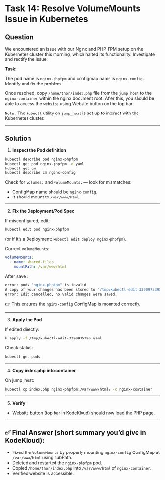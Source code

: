# Task 14: Resolve VolumeMounts Issue in Kubernetes

## Question

We encountered an issue with our Nginx and PHP-FPM setup on the Kubernetes cluster this morning, which halted its functionality. Investigate and rectify the issue:

**Task:**

The pod name is `nginx-phpfpm` and configmap name is `nginx-config`. Identify and fix the problem.

Once resolved, copy `/home/thor/index.php` file from the `jump host` to the `nginx-container` within the nginx document root. After this, you should be able to access the `website` using Website button on the top bar.

`Note:` The `kubectl` utility on `jump_host` is set up to interact with the Kubernetes cluster.

---

## Solution

1. **Inspect the Pod definition**

```bash
kubectl describe pod nginx-phpfpm
kubectl get pod nginx-phpfpm -o yaml
kubectl get cm
kubectl describe cm nginx-config
```
Check for `volumes:` and `volumeMounts:` — look for mismatches:
- ConfigMap name should be `nginx-config`.
- It should mount to `/var/www/html`.

---

2. **Fix the Deployment/Pod Spec**

If misconfigured, edit:

```bash
kubectl edit pod nginx-phpfpm
```
(or if it’s a Deployment: `kubectl edit deploy nginx-phpfpm`).

Correct `volumeMounts`:

```yaml
volumeMounts:
  - name: shared-files
    mountPath: /var/www/html
```
After save :

```bash
error: pods "nginx-phpfpm" is invalid
A copy of your changes has been stored to "/tmp/kubectl-edit-3390975395.yaml"
error: Edit cancelled, no valid changes were saved.
```

👉 This ensures the `nginx-config` ConfigMap is mounted correctly.

---

3. **Apply the Pod**

If edited directly:

```bash
k apply -f /tmp/kubectl-edit-3390975395.yaml
```

Check status:

```bash
kubectl get pods
```
---

4. **Copy index.php into container**

On jump_host:

```bash
kubectl cp index.php nginx-phpfpm:/var/www/html/ -c nginx-container
```
---

5. **Verify**

- Website button (top bar in KodeKloud) should now load the PHP page.

---

## ✅ Final Answer (short summary you’d give in KodeKloud):

- Fixed the `VolumeMounts` by properly mounting `nginx-config` ConfigMap at `/var/www/html` using subPath.
- Deleted and restarted the `nginx-phpfpm` pod.
- Copied `/home/thor/index.php` into `/var/www/html` of `nginx-container`.
- Verified website is accessible.